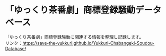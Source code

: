 # 「ゆっくり茶番劇」商標登録騒動データベース
「ゆっくり茶番劇」商標登録騒動に関連する情報を整理し記録します。<br>
リンク：https://save-the-yukkuri.github.io/Yukkuri-Chabangeki-Soudou-Database/

